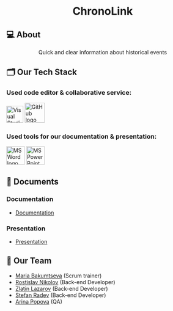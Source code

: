 # <h1 align="center">ChronoLink</h1>

## 💻 About
<p align="center">Quick and clear information about historical events</p>

## 🗂️ Our Tech Stack
### Used code editor & collaborative service:
<p align="left">
    <a href="https://visualstudio.microsoft.com/vs/"><img src="https://upload.wikimedia.org/wikipedia/commons/thumb/5/59/Visual_Studio_Icon_2019.svg/1030px-Visual_Studio_Icon_2019.svg.png" alt="Visual Studio 2022 logo" width=44px /></a>
    <a href="https://github.com/"><img src="https://img.icons8.com/nolan/344/github.png" alt="GitHub logo" width=52px /></a>
</p>

### Used tools for our documentation & presentation:
<p align="left">
    <a href="https://www.microsoft.com/en-ww/microsoft-365/word"><img src="https://img.icons8.com/color/344/ms-word.png" alt="MS Word logo" width=48px /></a>
    <a href="https://www.microsoft.com/en-ww/microsoft-365/powerpoint"><img src="https://img.icons8.com/color/344/ms-powerpoint.png" alt="MS PowerPoint logo" width=48px /></a>
</p>


## 📄 Documents

### Documentation
  - [Documentation](https://codingburgas-my.sharepoint.com/:w:/g/personal/aapopova22_codingburgas_bg/EVWnREu3NTFJga_aJzcqNjIBI-t_HjQ2S3q67Pc1s3rqiA?e=csZ2qa)

### Presentation
  - [Presentation](https://codingburgas-my.sharepoint.com/:p:/g/personal/aapopova22_codingburgas_bg/EUfNM13OOLZOmczhVvVCp44BtiS0iD_YC0NkutK3KX5r5w?e=4MkAC2)


## 👥 Our Team

- <a href = "https://github.com/MSBakumtseva">Maria Bakumtseva</a> (Scrum trainer)
- <a href = "https://github.com/RDNikolov22">Rostislav Nikolov</a> (Back-end Developer)
- <a href = "https://github.com/ZRLazarov22">Zlatin Lazarov</a> (Back-end Developer)
- <a href = "https://github.com/SDRadev22">Stefan Radev</a> (Back-end Developer)
- <a href = "https://github.com/AAPopova22">Arina Popova</a> (QA)


